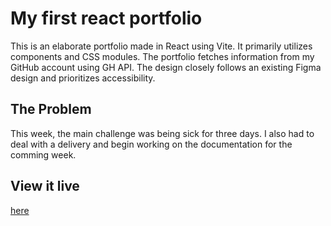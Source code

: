 # My first react portfolio

This is an elaborate portfolio made in React using Vite. It primarily utilizes components and CSS modules. The portfolio fetches information from my GitHub account using GH API. The design closely follows an existing Figma design and prioritizes accessibility.

## The Problem

This week, the main challenge was being sick for three days. I also had to deal with a delivery and begin working on the documentation for the comming week. 

## View it live
[here](https://arnaus-react-portafolio.netlify.app/)
